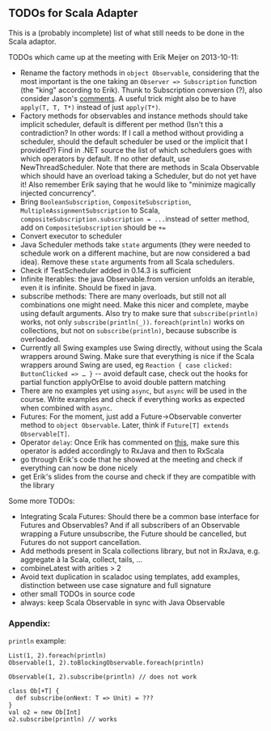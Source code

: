 
TODOs for Scala Adapter
-----------------------

This is a (probably incomplete) list of what still needs to be done in the Scala adaptor.

TODOs which came up at the meeting with Erik Meijer on 2013-10-11:

*    Rename the factory methods in `object Observable`, considering that the most important is the one taking an `Observer => Subscription` function (the "king" according to Erik). Thunk to Subscription conversion (?), also consider Jason's [comments](https://github.com/Netflix/RxJava/commit/c1596253fc5567b7cc37d20128374d189471ff79). A useful trick might also be to have `apply(T, T, T*)` instead of just `apply(T*)`.
*    Factory methods for observables and instance methods should take implicit scheduler, default is different per method (Isn't this a contradiction? In other words: If I call a method without providing a scheduler, should the default scheduler be used or the implicit that I provided?) Find in .NET source the list of which schedulers goes with which operators by default. If no other default, use NewThreadScheduler. Note that there are methods in Scala Observable which should have an overload taking a Scheduler, but do not yet have it! Also remember Erik saying that he would like to "minimize magically injected concurrency".
*    Bring `BooleanSubscription`, `CompositeSubscription`, `MultipleAssignmentSubscription` to Scala, `compositeSubscription.subscription = ...`instead of setter method, add on `CompositeSubscription` should be `+=`
*    Convert executor to scheduler
*    Java Scheduler methods take `state` arguments (they were needed to schedule work on a different machine, but are now considered a bad idea). Remove these `state` arguments from all Scala schedulers.
*    Check if TestScheduler added in 0.14.3 is sufficient
*    Infinite Iterables: the java Observable.from version unfolds an iterable, even it is infinite. Should be fixed in java.
*    subscribe methods: There are many overloads, but still not all combinations one might need. Make this nicer and complete, maybe using default arguments. Also try to make sure that `subscribe(println)` works, not only `subscribe(println(_))`. `foreach(println)` works on collections, but not on `subscribe(println)`, because subscribe is overloaded.
*    Currently all Swing examples use Swing directly, without using the Scala wrappers around Swing. Make sure that everything is nice if the Scala wrappers around Swing are used, eg `Reaction { case clicked: ButtonClicked => … }` -- avoid default case, check out the hooks for partial function applyOrElse to avoid double pattern matching
*    There are no examples yet using `async`, but `async` will be used in the course. Write examples and check if everything works as expected when combined with `async`.
*    Futures: For the moment, just add a Future->Observable converter method to `object Observable`. Later, think if `Future[T] extends Observable[T]`.
*    Operator `delay`: Once Erik has commented on [this](https://github.com/Netflix/RxJava/pull/384), make sure this operator is added accordingly to RxJava and then to RxScala
*    go through Erik's code that he showed at the meeting and check if everything can now be done nicely
*    get Erik's slides from the course and check if they are compatible with the library

Some more TODOs:

*    Integrating Scala Futures: Should there be a common base interface for Futures and Observables? And if all subscribers of an Observable wrapping a Future unsubscribe, the Future should be cancelled, but Futures do not support cancellation.
*    Add methods present in Scala collections library, but not in RxJava, e.g. aggregate à la Scala, collect, tails, ...
*    combineLatest with arities > 2
*    Avoid text duplication in scaladoc using templates, add examples, distinction between use case signature and full signature
*    other small TODOs in source code
*    always: keep Scala Observable in sync with Java Observable


### Appendix:

`println` example:

    List(1, 2).foreach(println)
    Observable(1, 2).toBlockingObservable.foreach(println)

    Observable(1, 2).subscribe(println) // does not work
    
    class Ob[+T] {
      def subscribe(onNext: T => Unit) = ???
    }
    val o2 = new Ob[Int]
    o2.subscribe(println) // works



